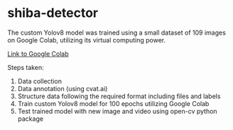 # shiba-detector
The custom Yolov8 model was trained using a small dataset of 109 images on Google Colab, utilizing its virtual computing power. 

[Link to Google Colab](https://colab.research.google.com/drive/1mt4SfQ1VXx9vItFqFb_OrMWNHf-_KxuX?usp=sharing)

Steps taken: 
1. Data collection
2. Data annotation (using cvat.ai)
3. Structure data following the required format including files and labels
4. Train custom Yolov8 model for 100 epochs utilizing Google Colab
5. Test trained model with new image and video using open-cv python package

